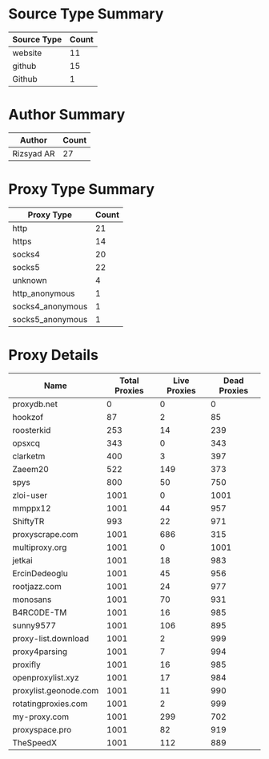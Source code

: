 # Source Type Summary

| Source Type | Count |
|-------------|-------|
| website | 11 |
| github | 15 |
| Github | 1 |


# Author Summary

| Author | Count |
|--------|-------|
| Rizsyad AR | 27 |


# Proxy Type Summary

| Proxy Type | Count |
|------------|-------|
| http | 21 |
| https | 14 |
| socks4 | 20 |
| socks5 | 22 |
| unknown | 4 |
| http_anonymous | 1 |
| socks4_anonymous | 1 |
| socks5_anonymous | 1 |


# Proxy Details

| Name | Total Proxies | Live Proxies | Dead Proxies |
|------|---------------|--------------|---------------|
| proxydb.net | 0 | 0 | 0 |
| hookzof | 87 | 2 | 85 |
| roosterkid | 253 | 14 | 239 |
| opsxcq | 343 | 0 | 343 |
| clarketm | 400 | 3 | 397 |
| Zaeem20 | 522 | 149 | 373 |
| spys | 800 | 50 | 750 |
| zloi-user | 1001 | 0 | 1001 |
| mmppx12 | 1001 | 44 | 957 |
| ShiftyTR | 993 | 22 | 971 |
| proxyscrape.com | 1001 | 686 | 315 |
| multiproxy.org | 1001 | 0 | 1001 |
| jetkai | 1001 | 18 | 983 |
| ErcinDedeoglu | 1001 | 45 | 956 |
| rootjazz.com | 1001 | 24 | 977 |
| monosans | 1001 | 70 | 931 |
| B4RC0DE-TM | 1001 | 16 | 985 |
| sunny9577 | 1001 | 106 | 895 |
| proxy-list.download | 1001 | 2 | 999 |
| proxy4parsing | 1001 | 7 | 994 |
| proxifly | 1001 | 16 | 985 |
| openproxylist.xyz | 1001 | 17 | 984 |
| proxylist.geonode.com | 1001 | 11 | 990 |
| rotatingproxies.com | 1001 | 2 | 999 |
| my-proxy.com | 1001 | 299 | 702 |
| proxyspace.pro | 1001 | 82 | 919 |
| TheSpeedX | 1001 | 112 | 889 |

